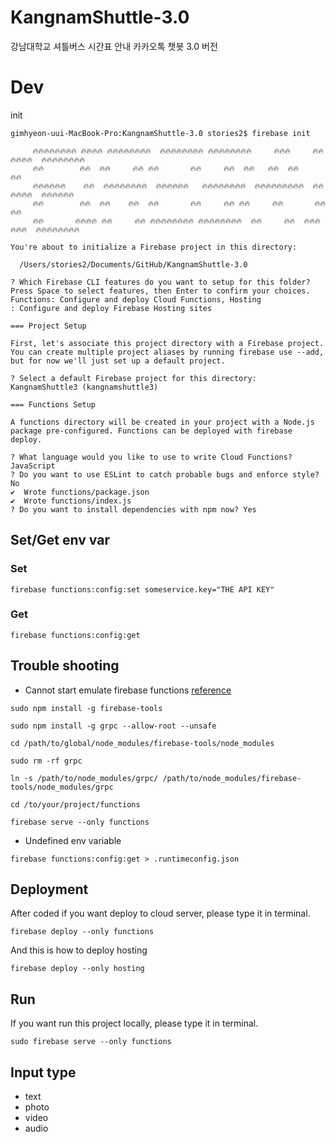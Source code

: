 # KangnamShuttle-3.0
강남대학교 셔틀버스 시간표 안내 카카오톡 챗봇 3.0 버전

# Dev

init

```
gimhyeon-uui-MacBook-Pro:KangnamShuttle-3.0 stories2$ firebase init

     🔥🔥🔥🔥🔥🔥🔥🔥 🔥🔥🔥🔥 🔥🔥🔥🔥🔥🔥🔥🔥  🔥🔥🔥🔥🔥🔥🔥🔥 🔥🔥🔥🔥🔥🔥🔥🔥     🔥🔥🔥     🔥🔥🔥🔥🔥🔥  🔥🔥🔥🔥🔥🔥🔥🔥
     🔥🔥        🔥🔥  🔥🔥     🔥🔥 🔥🔥       🔥🔥     🔥🔥  🔥🔥   🔥🔥  🔥🔥       🔥🔥
     🔥🔥🔥🔥🔥🔥    🔥🔥  🔥🔥🔥🔥🔥🔥🔥🔥  🔥🔥🔥🔥🔥🔥   🔥🔥🔥🔥🔥🔥🔥🔥  🔥🔥🔥🔥🔥🔥🔥🔥🔥  🔥🔥🔥🔥🔥🔥  🔥🔥🔥🔥🔥🔥
     🔥🔥        🔥🔥  🔥🔥    🔥🔥  🔥🔥       🔥🔥     🔥🔥 🔥🔥     🔥🔥       🔥🔥 🔥🔥
     🔥🔥       🔥🔥🔥🔥 🔥🔥     🔥🔥 🔥🔥🔥🔥🔥🔥🔥🔥 🔥🔥🔥🔥🔥🔥🔥🔥  🔥🔥     🔥🔥  🔥🔥🔥🔥🔥🔥  🔥🔥🔥🔥🔥🔥🔥🔥

You're about to initialize a Firebase project in this directory:

  /Users/stories2/Documents/GitHub/KangnamShuttle-3.0

? Which Firebase CLI features do you want to setup for this folder? Press Space to select features, then Enter to confirm your choices. Functions: Configure and deploy Cloud Functions, Hosting
: Configure and deploy Firebase Hosting sites

=== Project Setup

First, let's associate this project directory with a Firebase project.
You can create multiple project aliases by running firebase use --add, 
but for now we'll just set up a default project.

? Select a default Firebase project for this directory: KangnamShuttle3 (kangnamshuttle3)

=== Functions Setup

A functions directory will be created in your project with a Node.js
package pre-configured. Functions can be deployed with firebase deploy.

? What language would you like to use to write Cloud Functions? JavaScript
? Do you want to use ESLint to catch probable bugs and enforce style? No
✔  Wrote functions/package.json
✔  Wrote functions/index.js
? Do you want to install dependencies with npm now? Yes

```

## Set/Get env var

### Set
```
firebase functions:config:set someservice.key="THE API KEY"
```

### Get
```
firebase functions:config:get
```

## Trouble shooting 
- Cannot start emulate firebase functions
[reference](https://github.com/firebase/firebase-tools/issues/442)
```
sudo npm install -g firebase-tools

sudo npm install -g grpc --allow-root --unsafe

cd /path/to/global/node_modules/firebase-tools/node_modules

sudo rm -rf grpc

ln -s /path/to/node_modules/grpc/ /path/to/node_modules/firebase-tools/node_modules/grpc

cd /to/your/project/functions

firebase serve --only functions
```

- Undefined env variable
```
firebase functions:config:get > .runtimeconfig.json
``` 

## Deployment

After coded if you want deploy to cloud server, please type it in terminal.
```
firebase deploy --only functions
```

And this is how to deploy hosting
```
firebase deploy --only hosting
```

## Run

If you want run this project locally, please type it in terminal.
```
sudo firebase serve --only functions
```

## Input type

* text
* photo
* video
* audio